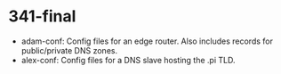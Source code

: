 # 341-final

- adam-conf: Config files for an edge router.  Also includes records for public/private DNS zones. 
- alex-conf: Config files for a DNS slave hosting the .pi TLD. 
